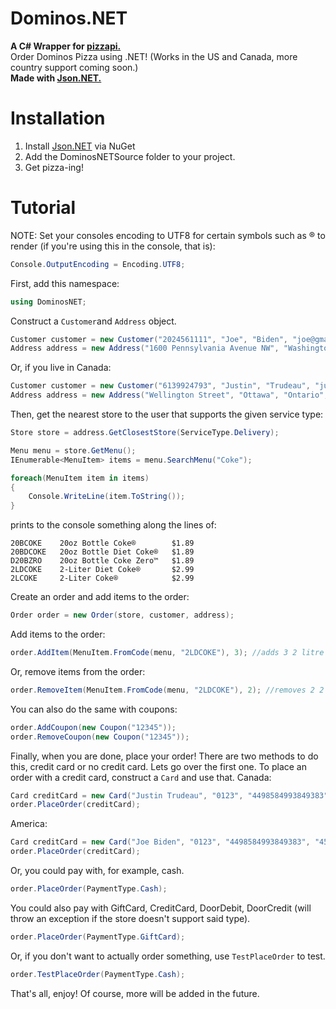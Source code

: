 # Dominos.NET
**A C# Wrapper for [pizzapi.](https://github.com/ggrammar/pizzapi)**<br>
Order Dominos Pizza using .NET! (Works in the US and Canada, more country support coming soon.)<br>
**Made with [Json.NET.](https://www.newtonsoft.com/json)**


# Installation
1. Install [Json.NET](https://www.newtonsoft.com/json) via NuGet
2. Add the DominosNETSource folder to your project.
3. Get pizza-ing!

# Tutorial
NOTE: Set your consoles encoding to UTF8 for certain symbols such as ® to render (if you're using this in the console, that is):
```cs
Console.OutputEncoding = Encoding.UTF8;
```
First, add this namespace:
```cs
using DominosNET;
```
Construct a `Customer`and `Address` object.
```cs
Customer customer = new Customer("2024561111", "Joe", "Biden", "joe@gmail.com");
Address address = new Address("1600 Pennsylvania Avenue NW", "Washington", "DC", "20500", Country.US);
```
Or, if you live in Canada:
```cs
Customer customer = new Customer("6139924793", "Justin", "Trudeau", "justin@gmail.com");
Address address = new Address("Wellington Street", "Ottawa", "Ontario", "K1A0A9", Country.CA);
```
Then, get the nearest store to the user that supports the given service type:
```cs
Store store = address.GetClosestStore(ServiceType.Delivery);
```


```cs
Menu menu = store.GetMenu();
IEnumerable<MenuItem> items = menu.SearchMenu("Coke");

foreach(MenuItem item in items)
{
    Console.WriteLine(item.ToString());
}
```
prints to the console something along the lines of:
```
20BCOKE    20oz Bottle Coke®        $1.89
20BDCOKE   20oz Bottle Diet Coke®   $1.89
D20BZRO    20oz Bottle Coke Zero™   $1.89
2LDCOKE    2-Liter Diet Coke®       $2.99
2LCOKE     2-Liter Coke®            $2.99
```

Create an order and add items to the order:
```cs
Order order = new Order(store, customer, address);
``` 
Add items to the order:
```cs
order.AddItem(MenuItem.FromCode(menu, "2LDCOKE"), 3); //adds 3 2 litre diet cokes
```
Or, remove items from the order:
```cs
order.RemoveItem(MenuItem.FromCode(menu, "2LDCOKE"), 2); //removes 2 2 litre diet cokes, leaving you with 1
```
You can also do the same with coupons:
```cs
order.AddCoupon(new Coupon("12345"));
order.RemoveCoupon(new Coupon("12345"));
```
Finally, when you are done, place your order!
There are two methods to do this, credit card or no credit card.
Lets go over the first one. To place an order with a credit card, construct a `Card` and use that.
Canada:
```cs
Card creditCard = new Card("Justin Trudeau", "0123", "4498584993849383", "456" "K1A0A9");
order.PlaceOrder(creditCard);
```
America:
```cs
Card creditCard = new Card("Joe Biden", "0123", "4498584993849383", "456" "20500");
order.PlaceOrder(creditCard);
```
Or, you could pay with, for example, cash.
```cs
order.PlaceOrder(PaymentType.Cash);
```
You could also pay with GiftCard, CreditCard, DoorDebit, DoorCredit (will throw an exception if the store doesn't support said type).
```cs
order.PlaceOrder(PaymentType.GiftCard);
```
Or, if you don't want to actually order something, use `TestPlaceOrder` to test.
```cs
order.TestPlaceOrder(PaymentType.Cash);
```
That's all, enjoy! Of course, more will be added in the future.
